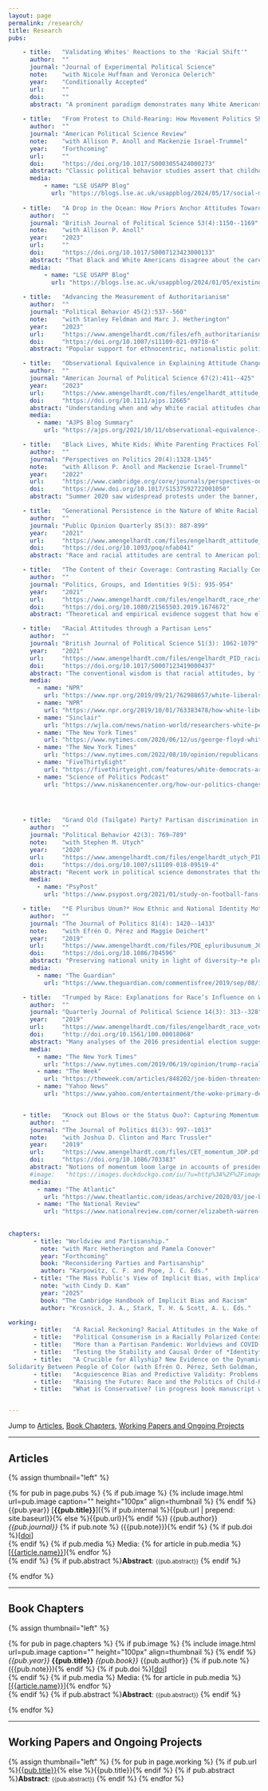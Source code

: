 ```yaml
---
layout: page
permalink: /research/
title: Research
pubs:

    - title:   "Validating Whites' Reactions to the 'Racial Shift'"
      author:  ""
      journal: "Journal of Experimental Political Science"
      note:    "with Nicole Huffman and Veronica Oelerich"
      year:    "Conditionally Accepted"
      url:     ""
      doi:     ""
      abstract: "A prominent paradigm demonstrates many White Americans respond negatively to information on their declining population share. But this paradigm considers this 'racial shift' in a single hierarchy-challenging context that produces similar status threat responses across conceptually distinct outcomes, undercutting the ability to both explain the causes of Whites’ social and political responses and advance theorizing about native majorities’ responses to demographic change. We test whether evidence for Whites’ responses to demographic change varies across three distinct hierarchy-challenging contexts: society at large, culture, and politics. We find little evidence any racial shift information instills status threat or otherwise changes attitudes or behavioral intentions, and do not replicate evidence for reactions diverging by left- vs. right-wing political attachments. We conclude with what our well-powered (n=2100) results suggest about a paradigm and intervention used prominently, with results cited frequently, to understand native majorities’ responses to demographic change and potential challenges to multi-racial democracy."
    
    - title:   "From Protest to Child-Rearing: How Movement Politics Shape Socialization Priorities"
      author:  ""
      journal: "American Political Science Review"
      note:    "with Allison P. Anoll and Mackenzie Israel-Trummel"
      year:    "Forthcoming"
      url:     ""
      doi:     "https://doi.org/10.1017/S0003055424000273"
      abstract: "Classic political behavior studies assert that childhood socialization can contribute to later political orientations. But, as adults consider how to introduce children to politics, what shapes their decisions? We argue socialization is itself political with adults changing their socialization priorities in response to salient political events including social movements. Using Black Lives Matter protests and race socialization as a case, we show the summer 2020 information environment coupled movement-consistent concepts of race with child-rearing guidance. A survey of White parents after the summer activism suggests that many---but especially Democrats and those near peaceful protest epicenters---prioritized new forms of race socialization. Further, nearly two years after the protests' height, priming Black Lives Matter changes support for race-related curricular materials among White Americans. Our work casts political socialization in a new light, reviving an old literature, and has implications for when today's children become tomorrow's voters."
      media:
          - name: "LSE USAPP Blog"
            url: "https://blogs.lse.ac.uk/usappblog/2024/05/17/social-movements-can-shape-politics-by-influencing-how-people-think-about-childrens-education/"
    
    - title:   "A Drop in the Ocean: How Priors Anchor Attitudes Toward the American Carceral State"
      author:  ""
      journal: "British Journal of Political Science 53(4):1150--1169"
      note:    "with Allison P. Anoll"
      year:    "2023"
      url:     ""
      doi:     "https://doi.org/10.1017/S0007123423000133"
      abstract: "That Black and White Americans disagree about the carceral state is well established; why this is the case is much less clear. Drawing on group hierarchy theory and the state’s role in perpetuating group subordination/domination, we theorize that differences in socialization and contact during emergent adulthood produce divergent priors for racial groups and gender subgroups within race. These different starting points shape how people integrate new information from recent contact into their belief systems. Using a survey of over 11,000 respondents, we find that instead of all groups integrating information the same way, recent direct contact contributes most to negative attitudes among groups whose contact with government agents is least negatively valanced. While interactions with the American carceral state divide opinions considerably among White Americans and women, adulthood contact for Black Americans, especially Black men, appears but “a drop in the ocean” of political life."
      media:
          - name: "LSE USAPP Blog"
            url: "https://blogs.lse.ac.uk/usappblog/2024/01/05/existing-expectations-of-the-criminal-justice-system-influence-how-white-and-black-americans-react-to-negative-experiences/"
      
    - title:   "Advancing the Measurement of Authoritarianism"
      author:  ""
      journal: "Political Behavior 45(2):537--560"
      note:    "with Stanley Feldman and Marc J. Hetherington"
      year:    "2023"
      url:     "https://www.amengelhardt.com/files/efh_authoritarianism_measurement.pdf"
      doi:     "https://doi.org/10.1007/s11109-021-09718-6"
      abstract: "Popular support for ethnocentric, nationalistic politicians, parties, and policies around the world has renewed interest in authoritarianism. Measured by people’s preferences for certain desirable qualities in children, scholars have identified relationships between it and support for right wing populist parties and the ideas they champion. But despite authoritarianism’s unique ability to explain present political dynamics, scholars have devoted too little attention to this operationalization’s measurement properties. We address these and other issues here. We demonstrate that 1) the childrearing measure taps authoritarianism, 2) it is exogenous to a wide range of political attitudes, 3) its temporal stability is consistent with its conceptualization as a personality adaptation and 4) adding new items to the existing set improves our ability to measure authoritarianism. We thus provide scholars with a measure that better explains political opinions, which should allow future work to better identify when, how, and among whom authoritarianism explains political thinking."

    - title:   "Observational Equivalence in Explaining Attitude Change: Have White Racial Attitudes Genuinely Changed?"
      author:  ""
      journal: "American Journal of Political Science 67(2):411--425"
      year:    "2023"
      url:     "https://www.amengelhardt.com/files/engelhardt_attitude_change_ajps.pdf"
      doi:     "https://doi.org/10.1111/ajps.12665"
      abstract: "Understanding when and why White racial attitudes change is important for understanding their politics. Critically, surveys reveal Whites’ views of Black Americans are changing recently, an important result given conventional wisdom that these are stable orientations. I test four possible explanations for these shifting views: genuine attitude change, social desirability, partisan expressive responding, and changing racial attitude measure performance. Importantly, these explanations produce observationally equivalent survey toplines. To adjudicate between them I use the measurement equivalence framework and examine how Whites answer the racial resentment measure. Evidence from multi-group confirmatory factor analysis models supports genuine attitude change. Substantively, this suggests these changes may have important political implications. Methodologically, it suggests partisan expressive responding may have limits, indicates social desirability pressures have not changed how Whites answer at least one racial attitude measure, and offers additional validity evidence for the racial resentment measure."
      media:
        - name: "AJPS Blog Summary"
          url: "https://ajps.org/2021/10/11/observational-equivalence-in-explaining-attitude-change-have-white-racial-attitudes-genuinely-changed/"

    - title:   "Black Lives, White Kids: White Parenting Practices Following Black-Led Protests"
      author:  ""
      journal: "Perspectives on Politics 20(4):1328-1345"
      note:    "with Allison P. Anoll and Mackenzie Israel-Trummel"
      year:    "2022"
      url:     "https://www.cambridge.org/core/journals/perspectives-on-politics/article/black-lives-white-kids-white-parenting-practices-following-blackled-protests/8E5CC08C588205E7652AE1D1CA9A3DE9"
      doi:     "https://www.doi.org/10.1017/S1537592722001050"
      abstract: "Summer 2020 saw widespread protests under the banner, Black Lives Matter. Coupled with the global pandemic that kept America’s children in the predominant care of their parents, we argue the latter half of 2020 offers a unique moment to consider Whites’ race-focused parenting practices. We use Google Trends data and posts on public parenting Facebook pages to show that the remarkable levels of protest activity in summer 2020 served as a focusing event that not only directed Americans’ attention to racial concepts, but connected those concepts to parenting. Using a national survey of non-Hispanic White parents with White school-age children, we show that most White parents spoke with their children about race during this period and nearly three-quarters took actions to increase racial diversity in their children’s environment or introduce them to racial politics. But, the data also show parenting practices rife with uncertainty and deep partisan, gender, and socioeconomic divisions. Drawing upon our findings, we call for a renewed focus on political socialization that considers how parenting choices are shaped by political events—including Black Lives Matter— and the possible long-term consequences of racial parenting practices on politics."

    - title:   "Generational Persistence in the Nature of White Racial Attitudes"
      author:  ""
      journal: "Public Opinion Quarterly 85(3): 887-899"
      year:    "2021"
      url:     "https://www.amengelhardt.com/files/engelhardt_attitude_persistence_poq.pdf"
      doi:     "https://doi.org/10.1093/poq/nfab041"
      abstract: "Race and racial attitudes are central to American politics. To understand these relationships, scholars often use measures developed in earlier social and political contexts. A key issue is thus whether such measures consistently capture the same construct across varied contexts. Changes in the social and political context may result in generational differences in how people interpret certain racial attitude items given different socialization experiences. Such differences make generational comparisons on these items invalid because the items capture different considerations. I build on recent work investigating this possibility and test the racial resentment measure’s equivalence between Millennial and older Whites. Despite potential generational differences, I find that the racial resentment measure operates equivalently across generations using two different analytical approaches (retrospective thought-listing and multi-group confirmatory factor analysis). The racial resentment measure offers valid insights into racial attitudes across generational cohorts. I conclude by discussing what this finding implies for emerging work on the manifestations of prejudiced attitudes among Millennial Whites and also suggest potential points of improvement for the measure."

    - title:   "The Content of their Coverage: Contrasting Racially Conservative and Liberal Elite Rhetoric"
      author:  ""
      journal: "Politics, Groups, and Identities 9(5): 935-954"
      year:    "2021"
      url:     "https://www.amengelhardt.com/files/engelhardt_race_rhetoric_PGI.pdf"
      doi:     "https://doi.org/10.1080/21565503.2019.1674672"
      abstract: "Theoretical and empirical evidence suggest that how elites talk about race may shape mass racial attitudes. But current work limits understanding this possibility by not systematically characterizing elite rhetoric on race. To shed light on the nature of racially liberal and conservative elite rhetoric, and therefore the potential for elites to shape mass racial attitudes, I analyze transcripts from two partisan news shows: The Rachel Maddow Show and The O’Reilly Factor. Pairing a case study with text-as-data methods, I provide insight into themes constituting racially liberal and conservative elite discourse. Racial liberals like Maddow emphasize that race matters–racial bias and discrimination still shape nonwhites’ life chances. In contrast, racial conservatives like O’Reilly contend that race does not shape life chances and serves only as an attention-seeking device. Identifying these divides helps shed light on the origins and dynamics of mass racial attitudes."

    - title:   "Racial Attitudes through a Partisan Lens"
      author:  ""
      journal: "British Journal of Political Science 51(3): 1062-1079"
      year:    "2021"
      url:     "https://www.amengelhardt.com/files/engelhardt_PID_racial_attitudes_bjps.pdf"
      doi:     "https://doi.org/10.1017/S0007123419000437"
      abstract: "The conventional wisdom is that racial attitudes, by forming through early socialization processes, are causally prior to most things political, including whites’ party identifications. Yet, a broad literature demonstrates that partisanship can shape mass attitudes. I argue that this influence extends even to presumptively fundamental predispositions like racial attitudes. Applying cross-lagged models to panel data from the 1990s and 2000s, I demonstrate that whites align their racial attitudes with their party loyalties. Partisanship’s influence is more pronounced in the latter time period, results consistent with a view that changes in the political context can make partisanship a more likely causal force on other attitudes. Racial concerns not only provide a foundation for political conflict, but my results reveal that political processes can actually increase or decrease racial animus."
      media:
        - name: "NPR"
          url: "https://www.npr.org/2019/09/21/762988657/white-liberals-adopt-more-progressive-positions-on-race"
        - name: "NPR"
          url: "https://www.npr.org/2019/10/01/763383478/how-white-liberals-became-woke-radically-changing-their-outlook-on-race"
        - name: "Sinclair"
          url: "https://wjla.com/news/nation-world/researchers-white-people-make-up-large-portion-of-protesters"
        - name: "The New York Times"
          url: "https://www.nytimes.com/2020/06/12/us/george-floyd-white-protesters.html"
        - name: "The New York Times"
          url: "https://www.nytimes.com/2022/08/10/opinion/republicans-democrats-polarization-inequality.html"
        - name: "FiveThirtyEight"
          url: "https://fivethirtyeight.com/features/white-democrats-are-wary-of-big-ideas-to-address-racial-inequality/"
        - name: "Science of Politics Podcast"
          url: "https://www.niskanencenter.org/how-our-politics-changes-our-racial-views-and-identities/"
          



    - title:   "Grand Old (Tailgate) Party? Partisan discrimination in apolitical settings"
      author:  ""
      journal: "Political Behavior 42(3): 769–789"
      note:    "with Stephen M. Utych"
      year:    "2020"
      url:     "https://www.amengelhardt.com/files/engelhardt_utych_PID_football_Behavior.pdf"
      doi:     "https://doi.org/10.1007/s11109-018-09519-4"
      abstract: "Recent work in political science demonstrates that the American public is strongly divided on partisan lines. Levels of affective polarization are so great, it seems, that partisanship even shapes behavior in apolitical settings. However, this literature does not account for other salient identity dimensions on which people make decisions in apolitical settings, potentially stacking the deck in favor of partisanship. We address this limitation with a pair of experiments studying price discrimination among college football fans. We find that partisan discrimination exists, even when the decision context explicitly calls attention to another social identity. But, importantly, this appears to function mostly as in-group favoritism rather than out-group hostility."
      media:
        - name: "PsyPost"
          url: "https://www.psypost.org/2021/01/study-on-football-fans-finds-political-discrimination-extends-to-non-partisan-contexts-59104"

    - title:   "*E Pluribus Unum?* How Ethnic and National Identity Motivate Individual Reactions to a Political Ideal"
      author:  ""
      journal: "The Journal of Politics 81(4): 1420--1433"
      note:    "with Efrén O. Pérez and Maggie Deichert"
      year:    "2019"
      url:     "https://www.amengelhardt.com/files/PDE_epluribusunum_JOP.pdf"
      doi:     "https://doi.org/10.1086/704596"
      abstract: "Preserving national unity in light of diversity—*e pluribus unum*—is a challenge in immigrant-receiving nations like the U.S. We claim that endorsement of this view is structured by the varied bond between ethnic and national identity among immigrant minorities and native majorities, a proposition we test across three studies of U.S. Latinos and Whites. Study 1 uses national survey data to show that ethnic and national identity are associated with support for this objective, though in varied ways among these groups. Studies 2 and 3 sharpen these results experimentally by illuminating the role of elite rhetoric in forging these connections. We show that elite remarks about the (in-)compatibility of ethnic and national identity motivate support for *e pluribus unum* through the specific attachment it influences. That is, elite rhetoric causes shifts in ethnic or national identity, which then asymmetrically shapes support for *e pluribus unum* among Latinos and Whites."
      media:
        - name: "The Guardian"
          url: "https://www.theguardian.com/commentisfree/2019/sep/08/insights-big-girls-blouse-girly-swot-prime-minister-should-choose-insults-more-carefully"

    - title:   "Trumped by Race: Explanations for Race’s Influence on Whites’ Votes in 2016"
      author:  ""
      journal: "Quarterly Journal of Political Science 14(3): 313--328"
      year:    "2019"
      url:     "https://www.amengelhardt.com/files/engelhardt_race_votes_qjps.pdf"
      doi:     "http://doi.org/10.1561/100.00018068"
      abstract: "Many analyses of the 2016 presidential election suggest that Whites’ racial attitudes played a central role in explaining vote choice, and to a degree greater than preceding years. Most explanations for this outcome emphasize the role that Donald Trump’s campaign played in activating these attitudes. These stories, however, elide an alternative explanation for these same results: a growing polarization in racial attitudes by party driven by changes among Democrats between 2012 and 2016. This matters because the two possibilities—campaign dynamics that increase the relevance of certain attitudes on vote choice or long-term distributional shifts—can produce observationally equivalent regression coefficients. I urge caution against offering singular explanations for why race mattered in 2016 because while it surely did, it is less clear how and, especially, for whom."
      media:
        - name: "The New York Times"
          url: "https://www.nytimes.com/2019/06/19/opinion/trump-racial-resentment.html"
        - name: "The Week"
          url: "https://theweek.com/articles/848202/joe-biden-threatens-democratic-partys-multicultural-future"
        - name: "Yahoo News"
          url: "https://www.yahoo.com/entertainment/the-woke-primary-democrats-vie-to-do-the-most-to-fight-racism-090040399.html"


    - title:   "Knock out Blows or the Status Quo?: Capturing Momentum in the 2016 Primaries"
      author:  ""
      journal: "The Journal of Politics 81(3): 997--1013"
      note:    "with Joshua D. Clinton and Marc Trussler"
      year:    "2019"
      url:     "https://www.amengelhardt.com/files/CET_momentum_JOP.pdf"
      doi:     "https://doi.org/10.1086/703383"
      abstract: "Notions of momentum loom large in accounts of presidential primaries despite im- precision about its meaning and measurement. Defining momentum as the impact election outcomes have on candidate support above and beyond existing trends and leveraging a rolling cross-section of more than 325,000 interviews to examine daily changes in candidate support in the 2016 nomination contests reveals scant evidence that primary election outcomes uniquely affect respondents’ preferences over the competing candidates. Preferences sometimes respond to election outcomes, but the estimated effects are indistinguishable from effects occurring on non-election days. There is also no evidence that those who should be most receptive to new information are more affected by election outcomes. As a result, our investigation strongly suggests that election outcomes are not uniquely important for affecting opinions and shaping the outcome of nomination contests."
      #image:   "https://images.duckduckgo.com/iu/?u=http%3A%2F%2Fimages.moviepostershop.com%2Fthe-matrix-movie-poster-1999-1020518087.jpg&f=1"
      media:
        - name: "The Atlantic"
          url: "https://www.theatlantic.com/ideas/archive/2020/03/joe-biden-just-killed-momentum-theory-politics/607351/?utm_source=twitter&utm_medium=social&utm_campaign=share"
        - name: "The National Review"
          url: "https://www.nationalreview.com/corner/elizabeth-warren-and-the-myth-of-momentum/"
      
      
chapters:
       - title: "Worldview and Partisanship."
         note: "with Marc Hetherington and Pamela Conover" 
         year: "Forthcoming"
         book: "Reconsidering Parties and Partisanship"
         author: "Karpowitz, C. F. and Pope, J. C. Eds."
       - title: "The Mass Public's View of Implicit Bias, with Implications for Scientific Communication in a Polarized Age."
         note: "with Cindy D. Kam" 
         year: "2025"
         book: "The Cambridge Handbook of Implicit Bias and Racism"
         author: "Krosnick, J. A., Stark, T. H. & Scott, A. L. Eds."

working:
       - title:   "A Racial Reckoning? Racial Attitudes in the Wake of the Murder of George Floyd (with Cindy D. Kam)"
       - title:   "Political Consumerism in a Racially Polarized Context (with Cindy D. Kam)"
       - title:   "More than a Partisan Pandemic: Worldviews and COVID-19 Response in the United States (with Marc J. Hetherington and Isaac D. Mehlhaff)"
       - title:   "Testing the Stability and Causal Order of *Identity* and *Solidarity* between PoC: Evidence from a New Panel of Asian, Black, Latino, and Multiracial Adults (with Efrén O. Pérez, Seth Goldman, Yuen Huo, Tatishe Nteta, and Linda R. Tropp)"
       - title:   "A Crucible for Allyship? New Evidence on the Dynamics Between Democratic Partisanship and
Solidarity Between People of Color (with Efrén O. Pérez, Seth Goldman, Yuen Huo, Tatishe Nteta, and Linda R. Tropp)"
       - title:   "Acquiescence Bias and Predictive Validity: Problems and Potential Solutions for Agree-Disagree Scales (with Scott Clifford)"
       - title:   "Raising the Future: Race and the Politics of Child-Rearing (in progress book manuscript with Allison Anoll and Mackenzie Israel-Trummel)"
       - title:   "What is Conservative? (in progress book manuscript with Marc J. Hetherington and Jonathan Weiler)"


---
```


Jump to [Articles](#articles), [Book Chapters](#book-chapters), [Working Papers and Ongoing Projects](#working-papers)

---

## Articles
{% assign thumbnail="left" %}

{% for pub in page.pubs %}
{% if pub.image %} {% include image.html url=pub.image caption="" height="100px" align=thumbnail %} {% endif %}
{{pub.year}}  [**{{pub.title}}**]({% if pub.internal %}{{pub.url | prepend: site.baseurl}}{% else %}{{pub.url}}{% endif %}) {{pub.author}} *{{pub.journal}}* 
{% if pub.note %} ({{pub.note}}){% endif %} {% if pub.doi %}[[doi]({{pub.doi}})]<br />{% endif %}
{% if pub.media %} Media: {% for article in pub.media %}[[{{article.name}}]({{article.url}})]{% endfor %}<br />{% endif %}
{% if pub.abstract %}**Abstract**:  <span style="font-size:.8em;">{{pub.abstract}}</span> {% endif %}

{% endfor %}

-----

## Book Chapters
{% assign thumbnail="left" %}

{% for pub in page.chapters %}
{% if pub.image %} {% include image.html url=pub.image caption="" height="100px" align=thumbnail %} {% endif %}
*{{pub.year}}*  **{{pub.title}}** *{{pub.book}}* {{pub.author}}
{% if pub.note %} ({{pub.note}}){% endif %} {% if pub.doi %}[[doi]({{pub.doi}})]<br />{% endif %}
{% if pub.media %} Media: {% for article in pub.media %}[[{{article.name}}]({{article.url}})]{% endfor %}<br />{% endif %}
{% if pub.abstract %}**Abstract**:  <span style="font-size:.8em;">{{pub.abstract}}</span> {% endif %}

{% endfor %}

-----

## Working Papers and Ongoing Projects
{% assign thumbnail="left" %}
{% for pub in page.working %}
{% if pub.url %}[{{pub.title}}]({{pub.url}}){% else %}{{pub.title}}{% endif %}
{% if pub.abstract %}**Abstract**:  <span style="font-size:.8em;">{{pub.abstract}}</span> {% endif %}
{% endfor %}
